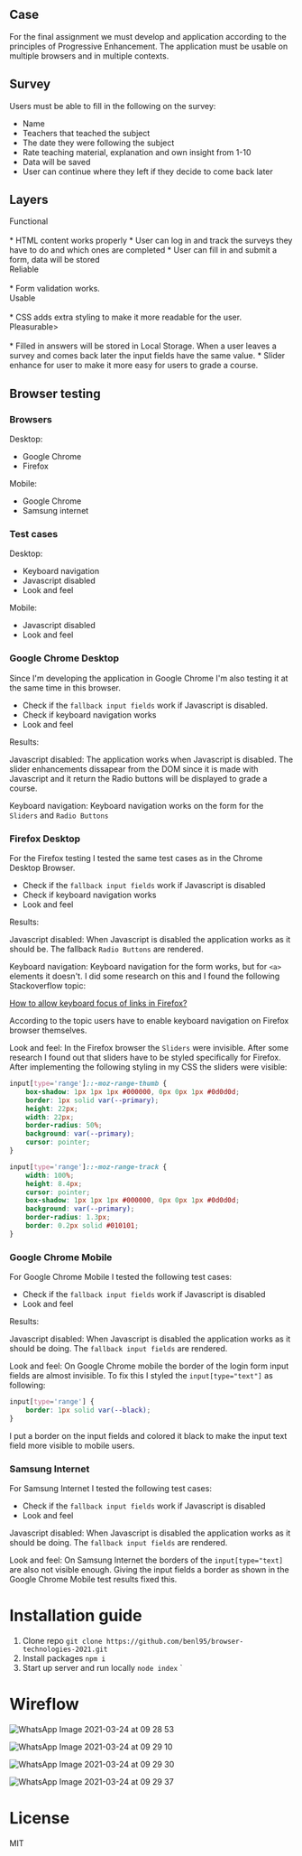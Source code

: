 ## Case

For the final assignment we must develop and application according to the
principles of Progressive Enhancement. The application must be usable on
multiple browsers and in multiple contexts.

## Survey

Users must be able to fill in the following on the survey:

-  Name
-  Teachers that teached the subject
-  The date they were following the subject
-  Rate teaching material, explanation and own insight from 1-10
-  Data will be saved
-  User can continue where they left if they decide to come back later

## Layers

<detail>
   <summary>Functional</summary>
   <br>
* HTML content works properly
* User can log in and track the surveys they have to do and which ones are
   completed
* User can fill in and submit a form, data will be stored 
</detail>

<detail>
<summary>Reliable</summary>
<br>
* Form validation works. 
</detail>

<detail>
<summary>Usable</summary>
<br>
* CSS adds extra styling to make it more readable for the user. 
</detail>

<detail>
<summary>Pleasurable></summary>
<br>
* Filled in answers will be stored in Local Storage. When a user leaves a
   survey and comes back later the input fields have the same value.
* Slider enhance for user to make it more easy for users to grade a course.
</detail>

## Browser testing

### Browsers

Desktop:

-  Google Chrome
-  Firefox

Mobile:

-  Google Chrome
-  Samsung internet

### Test cases

Desktop:

-  Keyboard navigation
-  Javascript disabled
-  Look and feel

Mobile:

-  Javascript disabled
-  Look and feel

### Google Chrome Desktop

Since I'm developing the application in Google Chrome I'm also testing it at the
same time in this browser.

-  Check if the `fallback input fields` work if Javascript is disabled.
-  Check if keyboard navigation works
-  Look and feel

Results:

Javascript disabled: The application works when Javascript is disabled. The
slider enhancements dissapear from the DOM since it is made with Javascript and
it return the Radio buttons will be displayed to grade a course.

Keyboard navigation: Keyboard navigation works on the form for the `Sliders` and
`Radio Buttons`

### Firefox Desktop

For the Firefox testing I tested the same test cases as in the Chrome Desktop
Browser.

-  Check if the `fallback input fields` work if Javascript is disabled
-  Check if keyboard navigation works
-  Look and feel

Results:

Javascript disabled: When Javascript is disabled the application works as it
should be. The fallback `Radio Buttons` are rendered.

Keyboard navigation: Keyboard navigation for the form works, but for `<a>`
elements it doesn't. I did some research on this and I found the following
Stackoverflow topic:

[How to allow keyboard focus of links in Firefox?](https://stackoverflow.com/questions/11704828/how-to-allow-keyboard-focus-of-links-in-firefox)

According to the topic users have to enable keyboard navigation on Firefox
browser themselves.

Look and feel: In the Firefox browser the `Sliders` were invisible. After some
research I found out that sliders have to be styled specifically for Firefox.
After implementing the following styling in my CSS the sliders were visible:

```css
input[type='range']::-moz-range-thumb {
	box-shadow: 1px 1px 1px #000000, 0px 0px 1px #0d0d0d;
	border: 1px solid var(--primary);
	height: 22px;
	width: 22px;
	border-radius: 50%;
	background: var(--primary);
	cursor: pointer;
}

input[type='range']::-moz-range-track {
	width: 100%;
	height: 8.4px;
	cursor: pointer;
	box-shadow: 1px 1px 1px #000000, 0px 0px 1px #0d0d0d;
	background: var(--primary);
	border-radius: 1.3px;
	border: 0.2px solid #010101;
}
```

### Google Chrome Mobile

For Google Chrome Mobile I tested the following test cases:

-  Check if the `fallback input fields` work if Javascript is disabled
-  Look and feel

Results:

Javascript disabled: When Javascript is disabled the application works as it
should be doing. The `fallback input fields` are rendered.

Look and feel: On Google Chrome mobile the border of the login form input fields
are almost invisible. To fix this I styled the `input[type="text"]` as
following:

```css
input[type='range'] {
	border: 1px solid var(--black);
}
```

I put a border on the input fields and colored it black to make the input text
field more visible to mobile users.

### Samsung Internet

For Samsung Internet I tested the following test cases:

-  Check if the `fallback input fields` work if Javascript is disabled
-  Look and feel

Javascript disabled: When Javascript is disabled the application works as it
should be doing. The `fallback input fields` are rendered.

Look and feel: On Samsung Internet the borders of the `input[type="text]` are
also not visible enough. Giving the input fields a border as shown in the Google
Chrome Mobile test results fixed this.

# Installation guide

1. Clone repo
   `git clone https://github.com/benl95/browser-technologies-2021.git`
2. Install packages `npm i`
3. Start up server and run locally `node index` `

# Wireflow

![WhatsApp Image 2021-03-24 at 09 28 53](https://user-images.githubusercontent.com/43675725/112280311-2b4df380-8c85-11eb-890a-04f231c7b5c8.jpeg)

![WhatsApp Image 2021-03-24 at 09 29 10](https://user-images.githubusercontent.com/43675725/112280365-3d2f9680-8c85-11eb-8ff3-e29125da5ccb.jpeg)

![WhatsApp Image 2021-03-24 at 09 29 30](https://user-images.githubusercontent.com/43675725/112280421-4ae51c00-8c85-11eb-825d-aa389d4926a3.jpeg)

![WhatsApp Image 2021-03-24 at 09 29 37](https://user-images.githubusercontent.com/43675725/112280468-56384780-8c85-11eb-8e22-2e9b81dfde59.jpeg)

# License

MIT
